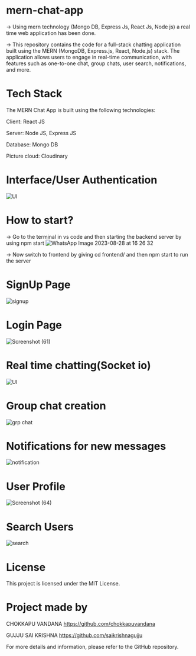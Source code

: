 # mern-chat-app
-> Using mern technology (Mongo DB, Express Js, React Js, Node js) a real time web application has been done.

-> This repository contains the code for a full-stack chatting application built using the MERN (MongoDB, Express.js, React, Node.js) stack. 
  The application allows users to engage in real-time communication, with features such as one-to-one chat, group chats, user search, notifications, and more.

# Tech Stack
The MERN Chat App is built using the following technologies:

Client: React JS

Server: Node JS, Express JS

Database: Mongo DB

Picture cloud: Cloudinary

# Interface/User Authentication
![UI](https://github.com/chokkapuvandana/MERN_Messenger/assets/108793759/3b1b4ea4-55ce-4f0e-b0f3-9e7bce74c90c)



# How to start?
-> Go to the terminal in vs code and then starting the backend server by using npm start
![WhatsApp Image 2023-08-28 at 16 26 32](https://github.com/chokkapuvandana/MERN_Messenger/assets/108793759/f4fedb0a-8413-43aa-85a9-c0dfc4347cd3)

-> Now switch to frontend by giving cd frontend/ and then npm start to run the server

# SignUp Page
![signup](https://github.com/chokkapuvandana/MERN_Messenger/assets/108793759/815c7f1f-9567-45b6-b01a-061a06d5b113)



# Login Page
![Screenshot (61)](https://github.com/chokkapuvandana/MERN_Messenger/assets/108793759/4066b066-4fb4-47b5-b41c-2d169769ee63)



# Real time chatting(Socket io) 
![UI](https://github.com/chokkapuvandana/MERN_Messenger/assets/108793759/3ddea984-4a65-487e-b1e9-7f0d542bf7dc)



# Group chat creation
![grp chat](https://github.com/chokkapuvandana/MERN_Messenger/assets/108793759/2bd382ee-388b-41e6-bbfa-e0825d563fb2)





# Notifications for new messages
![notification](https://github.com/chokkapuvandana/MERN_Messenger/assets/108793759/b49b8bdb-0753-4968-af11-69fc7f4859bd)



# User Profile
![Screenshot (64)](https://github.com/chokkapuvandana/MERN_Messenger/assets/108793759/a3cb4811-97e3-4d60-a5ef-7b66f3f9a780)





# Search Users
![search](https://github.com/chokkapuvandana/MERN_Messenger/assets/108793759/0cc1d649-713e-4c93-8a0c-1f68188a06f1)



# License
This project is licensed under the MIT License.

# Project made by

CHOKKAPU VANDANA  https://github.com/chokkapuvandana

GUJJU SAI KRISHNA  https://github.com/saikrishnagujju



For more details and information, please refer to the GitHub repository.
